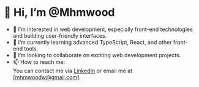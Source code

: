 # 👋 Hi, I’m @Mhmwood

- 👀 I’m interested in web development, especially front-end technologies and building user-friendly interfaces.
- 🌱 I’m currently learning advanced TypeScript, React, and other front-end tools.
- 💞️ I’m looking to collaborate on exciting web development projects.
- 📫 How to reach me:  
  You can contact me via [LinkedIn](www.linkedin.com/in/mhmwood-saad-927956352) or email me at [mhmwoodw@gmail.com].

<!---
Mhmwood/Mhmwood is a ✨ special ✨ repository because its `README.md` (this file) appears on your GitHub profile.
You can click the Preview link to take a look at your changes.
--->
